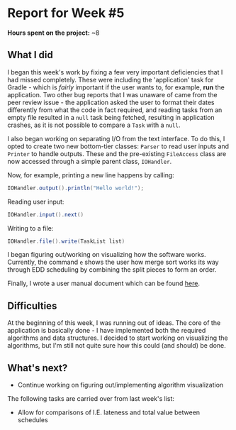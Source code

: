 # Report for Week #5

**Hours spent on the project:** ~8

## What I did
I began this week's work by fixing a few very important deficiencies that I had missed completely. These were including the 'application' task for Gradle - which is *fairly* important if the user wants to, for example, **run** the application. Two other bug reports that I was unaware of came from the peer review issue - the application asked the user to format their dates differently from what the code in fact required, and reading tasks from an empty file resulted in a ```null``` task being fetched, resulting in application crashes, as it is not possible to compare a ```Task``` with a ```null```.

I also began working on separating I/O from the text interface. To do this, I opted to create two new bottom-tier classes: ```Parser``` to read user inputs and ```Printer``` to handle outputs. These and the pre-existing ```FileAccess``` class are now accessed through a simple parent class, ```IOHandler```. 

Now, for example, printing a new line happens by calling:
```java
IOHandler.output().println("Hello world!");
```
Reading user input:
```java
IOHandler.input().next()
```
Writing to a file:
```java
IOHandler.file().write(TaskList list)
```

I began figuring out/working on visualizing how the software works. Currently, the command ```e``` shows the user how merge sort works its way through EDD scheduling by combining the split pieces to form an order.

Finally, I wrote a user manual document which can be found [here](https://github.com/otsha/tiralabra-scheduler/blob/master/Documentation/usermanual.md).

## Difficulties
At the beginning of this week, I was running out of ideas. The core of the application is basically done - I have implemented both the required algorithms and data structures. I decided to start working on visualizing the algorithms, but I'm still not quite sure how this could (and should) be done.

## What's next?
- Continue working on figuring out/implementing algorithm visualization

The following tasks are carried over from last week's list:
- Allow for comparisons of I.E. lateness and total value between schedules
